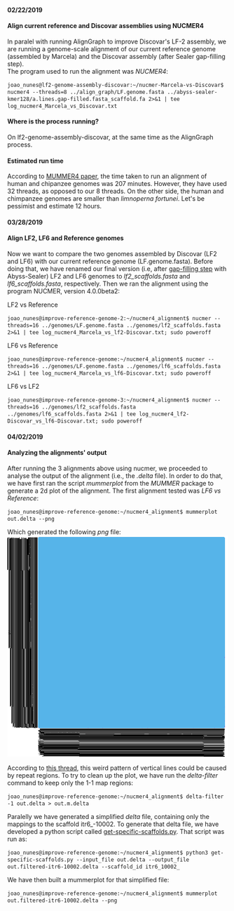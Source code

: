 #### 02/22/2019  
#### Align current reference and Discovar assemblies using NUCMER4
In paralel with running AlignGraph to improve Discovar's LF-2 assembly, we are running a genome-scale alignment of our current reference genome (assembled by Marcela) and the Discovar assembly (after Sealer gap-filling step).  
The program used to run the alignment was *NUCMER4*:  

```console  
joao_nunes@lf2-genome-assembly-discovar:~/nucmer-Marcela-vs-Discovar$ nucmer4 --threads=8 ../align_graph/LF.genome.fasta ../abyss-sealer-kmer128/a.lines.gap-filled.fasta_scaffold.fa 2>&1 | tee log_nucmer4_Marcela_vs_Discovar.txt  
```  

#### Where is the process running?  
On lf2-genome-assembly-discovar, at the same time as the AlignGraph process.

#### Estimated run time  
According to [MUMMER4 paper](https://www.ncbi.nlm.nih.gov/pmc/articles/PMC5802927/), the time taken to run an alignment of human and chipanzee genomes was 207 minutes. However, they have used 32 threads, as opposed to our 8 threads. On the other side, the human and chimpanzee genomes are smaller than *limnoperna fortunei*. Let's be pessimist and estimate 12 hours.  

#### 03/28/2019  
#### Align LF2, LF6 and Reference genomes  
Now we want to compare the two genomes assembled by Discovar (LF2 and LF6) with our current reference genome (LF.genome.fasta). Before doing that, we have renamed our final version (i.e, after [gap-filling step](https://github.com/biobureaubiotech/goldenMusselGender/blob/master/10.Gap-filling-Discovar-scaffolds.md) with Abyss-Sealer) LF2 and LF6 genomes to *lf2_scaffolds.fasta* and *lf6_scaffolds.fasta*, respectively. Then we ran the alignment using the program NUCMER, version 4.0.0beta2:  

LF2 vs Reference  
```console  
joao_nunes@improve-reference-genome-2:~/nucmer4_alignment$ nucmer --threads=16 ../genomes/LF.genome.fasta ../genomes/lf2_scaffolds.fasta 2>&1 | tee log_nucmer4_Marcela_vs_lf2-Discovar.txt; sudo poweroff
```  

LF6 vs Reference  
```console  
joao_nunes@improve-reference-genome:~/nucmer4_alignment$ nucmer --threads=16 ../genomes/LF.genome.fasta ../genomes/lf6_scaffolds.fasta 2>&1 | tee log_nucmer4_Marcela_vs_lf6-Discovar.txt; sudo poweroff
```  

LF6 vs LF2  
```console  
joao_nunes@improve-reference-genome-3:~/nucmer4_alignment$ nucmer --threads=16 ../genomes/lf2_scaffolds.fasta ../genomes/lf6_scaffolds.fasta 2>&1 | tee log_nucmer4_lf2-Discovar_vs_lf6-Discovar.txt; sudo poweroff
```

#### 04/02/2019  
#### Analyzing the alignments' output  
After running the 3 alignments above using nucmer, we proceeded to analyse the output of the alignment (i.e., the *.delta* file). In order to do that, we have first ran the script *mummerplot* from the *MUMMER* package to generate a 2d plot of the alignment. The first alignment tested was *LF6 vs Reference*:  

```console  
joao_nunes@improve-reference-genome:~/nucmer4_alignment$ mummerplot out.delta --png
```  

Which generated the following *png* file:  
![LF6_vs_Reference_nucmer](https://github.com/biobureaubiotech/goldenMusselGender/blob/master/images/out.png)

According to [this thread](https://sourceforge.net/p/mummer/mailman/mummer-help/thread/CAFpLa4KSyWNZFWa4cMFgr6eQRsCnAiBovBBbRzA9SzmKTnqkqA%40mail.gmail.com/), this weird pattern of vertical lines could be caused by repeat regions. To try to clean up the plot, we have run the *delta-filter* command to keep only the 1-1 map regions:  

```console  
joao_nunes@improve-reference-genome:~/nucmer4_alignment$ delta-filter -1 out.delta > out.m.delta
```  

Paralelly we have generated a simplified *delta* file, containing only the mappings to the scaffold itr6_-10002. To generate that delta file, we have developed a python script called [get-specific-scaffolds.py](https://github.com/biobureaubiotech/goldenMusselGender/blob/master/scripts/get-specific-scaffolds.py). That script was run as:  

```console  
joao_nunes@improve-reference-genome:~/nucmer4_alignment$ python3 get-specific-scaffolds.py --input_file out.delta --output_file out.filtered-itr6-10002.delta --scaffold_id itr6_10002_
```
We have then built a mummerplot for that simplified file:  

```console
joao_nunes@improve-reference-genome:~/nucmer4_alignment$ mummerplot out.filtered-itr6-10002.delta --png
```  

